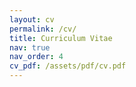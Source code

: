 ```yaml
---
layout: cv
permalink: /cv/
title: Curriculum Vitae
nav: true
nav_order: 4
cv_pdf: /assets/pdf/cv.pdf
---
```



